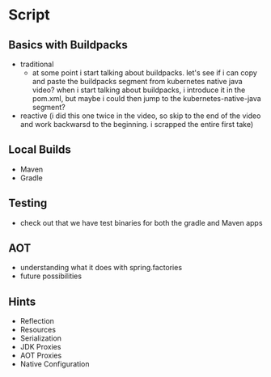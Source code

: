 # Script 

## Basics with Buildpacks
* traditional  
  * at some point i start talking about buildpacks. let's see if i can copy and paste the buildpacks segment from kubernetes native java video? when i start talking about buildpacks, i introduce it in the pom.xml, but maybe i could then jump to the kubernetes-native-java segment?
* reactive (i did this one twice in the video, so skip to the end of the video and work backwarsd to the beginning. i scrapped the entire first take)

## Local Builds 
* Maven
* Gradle 

## Testing 
* check out that we have test binaries for both the gradle and Maven apps

## AOT 
* understanding what it does with spring.factories
* future possibilities 

## Hints 
* Reflection
* Resources
* Serialization 
* JDK Proxies
* AOT Proxies
* Native Configuration 
